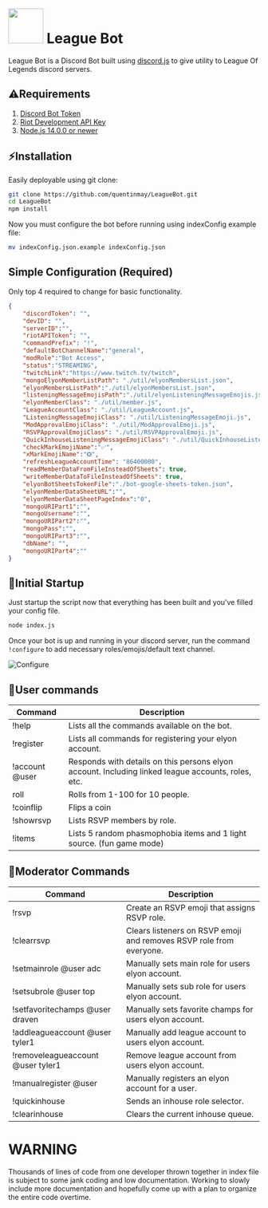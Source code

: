 # <img src="https://user-images.githubusercontent.com/73214439/107851772-3d549080-6dc1-11eb-8136-d4d261803af4.png" width="70" height="70"> League Bot 

League Bot is a Discord Bot built using [discord.js](https://discord.js.org) to give utility to League Of Legends discord servers.

## ⚠Requirements
1. [Discord Bot Token](https://discordjs.guide/preparations/setting-up-a-bot-application.html#creating-your-bot)
2. [Riot Development API Key](https://developer.riotgames.com/)
3. [Node.js 14.0.0 or newer](https://nodejs.org/)

## ⚡Installation

Easily deployable using git clone:

```bash
git clone https://github.com/quentinmay/LeagueBot.git
cd LeagueBot
npm install
```
Now you must configure the bot before running using indexConfig example file:
```bash
mv indexConfig.json.example indexConfig.json
```
## Simple Configuration (Required)
Only top 4 required to change for basic functionality.

```json
{
    "discordToken": "",
    "devID": "",
    "serverID":"",
    "riotAPIToken": "",
    "commandPrefix": "!",
    "defaultBotChannelName":"general",
    "modRole":"Bot Access",
    "status":"STREAMING",
    "twitchLink":"https://www.twitch.tv/twitch",
    "mongoElyonMemberListPath": "./util/elyonMembersList.json",
    "elyonMembersListPath":"./util/elyonMembersList.json",
    "listeningMessageEmojisPath":"./util/elyonListeningMessageEmojis.json",
    "elyonMemberClass": "./util/member.js", 
    "LeagueAccountClass": "./util/LeagueAccount.js", 
    "ListeningMessageEmojiClass": "./util/ListeningMessageEmoji.js", 
    "ModApprovalEmojiClass": "./util/ModApprovalEmoji.js", 
    "RSVPApprovalEmojiClass": "./util/RSVPApprovalEmoji.js",
    "QuickInhouseListeningMessageEmojiClass": "./util/QuickInhouseListeningMessageEmoji.js",
    "checkMarkEmojiName":"✅",
    "xMarkEmojiName":"❎",
    "refreshLeagueAccountTime": "86400000",
    "readMemberDataFromFileInsteadOfSheets": true,
    "writeMemberDataToFileInsteadOfSheets": true,
    "elyonBotSheetsTokenFile":"./bot-google-sheets-token.json",
    "elyonMemberDataSheetURL":"",
    "elyonMemberDataSheetPageIndex":"0",
    "mongoURIPart1":"",
    "mongoUsername":"",
    "mongoURIPart2":"",
    "mongoPass":"",
    "mongoURIPart3":"",
    "dbName": "",
    "mongoURIPart4":""
}
```

## 🚀Initial Startup
Just startup the script now that everything has been built and you've filled your config file.
```bash
node index.js
```
Once your bot is up and running in your discord server, run the command ```!configure``` to add necessary roles/emojis/default text channel.

![Configure](https://user-images.githubusercontent.com/73214439/107845002-141a0d00-6d8d-11eb-9a53-2135e9ebcbf3.png)
## 📝User commands
| Command        | Description                                                                                        |
|----------------|----------------------------------------------------------------------------------------------------|
| !help          | Lists all the commands available on the bot.                                                       |
| !register      | Lists all commands for registering your elyon account.                                             |
| !account @user | Responds with details on this persons elyon account. Including linked league accounts, roles, etc. |
| roll           | Rolls from 1-100 for 10 people.                                                                    |
| !coinflip      | Flips a coin                                                                                       |
| !showrsvp      | Lists RSVP members by role.                                                                        |
| !items         | Lists 5 random phasmophobia items and 1 light source. (fun game mode)                              |
## 📝Moderator Commands
| Command                           | Description                                                         |
|-----------------------------------|---------------------------------------------------------------------|
| !rsvp                             | Create an RSVP emoji that assigns RSVP role.                        |
| !clearrsvp                        | Clears listeners on RSVP emoji and removes RSVP role from everyone. |
| !setmainrole @user adc            | Manually sets main role for users elyon account.                    |
| !setsubrole @user top             | Manually sets sub role for users elyon account.                     |
| !setfavoritechamps @user draven   | Manually sets favorite champs for users elyon account.              |
| !addleagueaccount @user tyler1    | Manually add league account to users elyon account.                 |
| !removeleagueaccount @user tyler1 | Remove league account from users elyon account.                     |
| !manualregister @user             | Manually registers an elyon account for a user.                     |
| !quickinhouse                     | Sends an inhouse role selector.                                     |
| !clearinhouse                     | Clears the current inhouse queue.                                   |
# WARNING
Thousands of lines of code from one developer thrown together in index file is subject to some jank coding and low documentation. Working to slowly include more documentation and hopefully come up with a plan to organize the entire code overtime.
